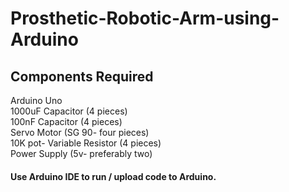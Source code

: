 # Prosthetic-Robotic-Arm-using-Arduino
## Components Required
Arduino Uno </br>
1000uF Capacitor (4 pieces) </br>
100nF Capacitor (4 pieces) </br>
Servo Motor (SG 90- four pieces) </br>
10K pot- Variable Resistor (4 pieces) </br>
Power Supply (5v- preferably two)
#### Use Arduino IDE to run / upload code to Arduino.
